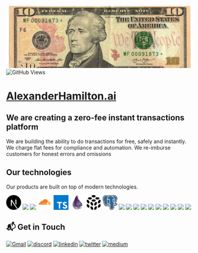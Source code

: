 ![alt README header](https://raw.githubusercontent.com/ah-dot-ai/.github/main/assets/hamilton.jpeg)
![GitHub Views](https://komarev.com/ghpvc/?username=ah-dot-ai&color=FAC151)

# <a href="https://www.alexanderhamilton.ai">AlexanderHamilton.ai</a>

## We are creating a zero-fee instant transactions platform

We are building the ability to do transactions for free, safely and instantly. We charge flat fees for compliance and automation. We re-imburse customers for honest errors and omissions


## Our technologies

Our products are built on top of modern technologies.

<p align="left">
  
<img src="https://raw.githubusercontent.com/ah-dot-ai/.github/main/assets/next.svg" height="auto" width="40">
  
<img src="https://raw.githubusercontent.com/ah-dot-ai/.github/main/assets/react-original.svg" height="auto" width="40">
  
<img src="https://raw.githubusercontent.com/ah-dot-ai/.github/main/assets/aws.svg" height="auto" width="40">
  
<img src="https://raw.githubusercontent.com/ah-dot-ai/.github/main/assets/cloudflare.svg" height="auto" width="40">
  
<img src="https://raw.githubusercontent.com/ah-dot-ai/.github/main/assets/typescript.svg" height="auto" width="40">
  
<img src="https://raw.githubusercontent.com/ah-dot-ai/.github/main/assets/elixir.svg" height="auto" width="40">
  
<img src="https://raw.githubusercontent.com/ah-dot-ai/.github/main/assets/pulumi.svg" height="auto" width="40">
  
<img src="https://raw.githubusercontent.com/ah-dot-ai/.github/main/assets/postgre.svg" height="auto" width="40">
  
<img src="https://raw.githubusercontent.com/ah-dot-ai/.github/main/assets/nodejs-original.svg" height="auto" width="40">

<img src="https://raw.githubusercontent.com/ah-dot-ai/.github/main/assets/javascript-plain.svg" height="auto" width="40">

<img src="https://raw.githubusercontent.com/ah-dot-ai/.github/main/assets/css3-original.svg" height="auto" width="40">

<img src="https://raw.githubusercontent.com/ah-dot-ai/.github/main/assets/sass-original.svg" height="auto" width="40">

<img src="https://raw.githubusercontent.com/ah-dot-ai/.github/main/assets/jquery-plain.svg" height="auto" width="40">

<img src="https://raw.githubusercontent.com/ah-dot-ai/.github/main/assets/html5-original.svg" height="auto" width="40">

<img src="https://raw.githubusercontent.com/ah-dot-ai/.github/main/assets/bootstrap-plain.svg" height="auto" width="40">

<img src="https://raw.githubusercontent.com/ah-dot-ai/.github/main/assets/visualstudio-plain.svg" height="auto" width="40">

<img src="https://raw.githubusercontent.com/ah-dot-ai/.github/main/assets/redux-original.svg" height="auto" width="40">

<img src="https://raw.githubusercontent.com/ah-dot-ai/.github/main/assets/git-original.svg" height="auto" width="40">
</p>

## 📬 Get in Touch

[<img alt="Gmail" src="https://img.shields.io/badge/Gmail-D14836?style=for-the-badge&logo=gmail&logoColor=white" />](mailto:hh@v3.cash)
[<img alt="discord" src="https://img.shields.io/badge/discord-333399.svg?&style=for-the-badge&logo=discord&logoColor=white" />](https://discord.gg/qFTEmBGzxU)
[<img alt="linkedin" src="https://img.shields.io/badge/linkedin-%230077B5.svg?&style=for-the-badge&logo=linkedin&logoColor=white"/>](https://www.linkedin.com/company/v3-dot-cash)
[<img alt="twitter" src="https://img.shields.io/badge/twitter-%231DA1F2.svg?&style=for-the-badge&logo=twitter&logoColor=white" />](https://twitter.com/v3_dot_cash)
[<img alt="medium" src="https://img.shields.io/badge/medium-000000.svg?&style=for-the-badge&logo=medium&logoColor=white"/>](https://blog.alexanderhamilton.ai/)
